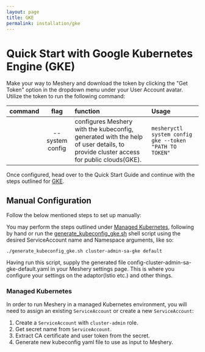 ```yaml
---
layout: page
title: GKE
permalink: installation/gke
---
```


# Quick Start with Google Kubernetes Engine (GKE)

Make your way to Meshery and download the token by clicking the "Get Token" option in the dropdown menu under your User Account avatar.
<br>Utilize the token to run the following command:

| command           | flag                | function                                                     | Usage                     |
|:------------------|:-------------------:|:-------------------------------------------------------------|:--------------------------|
|                   | --system config     | configures Meshery with the kubeconfig, generated with the help of user details, to provide cluster access for public clouds(GKE). | `mesheryctl system config gke --token "PATH TO TOKEN"` |

Once configured, head over to the Quick Start Guide and continue with the steps outlined for <a href = "https://github.com/layer5io/meshery/blob/d75b6eec23021a1d8d3a38ec890fb10d44af3a35/docs/pages/installation/gke.md#manual-configuration">GKE</a>.

## **Manual Configuration**

Follow the below mentioned steps to set up manually:

You may perform the steps outlined under [Managed Kubernetes](#managedk8s), following by hand or run the [generate_kubeconfig_gke.sh](./generate_kubeconfig_gke.sh) shell script using the desired ServiceAccount name and Namespace arguments, like so:

`./generate_kubeconfig_gke.sh cluster-admin-sa-gke default`

Having run this script, supply the generated file config-cluster-admin-sa-gke-default.yaml in your Meshery settings page.
This is where you configure your settings on the adaptor(Istio etc.) and other things.

### **Managed Kubernetes**
In order to run Meshery in a managed Kubernetes environment, you will need to assign an existing `ServiceAccount` or create a new `ServiceAccount`:

1. Create a `ServiceAccount` with `cluster-admin` role.
2. Get secret name from `ServiceAccount`.
3. Extract CA certificate and user token from the secret.
4. Generate new kubeconfig yaml file to use as input to Meshery.
